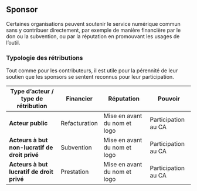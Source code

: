 ## Sponsor

Certaines organisations peuvent soutenir le service numérique commun sans y contribuer directement, par exemple de manière financière par le don ou la subvention, ou par la réputation en promouvant les usages de l’outil.

### Typologie des rétributions

Tout comme pour les contributeurs, il est utile pour la pérennité de leur soutien que les sponsors se sentent reconnus pour leur participation.

| Type d’acteur / type de rétribution | Financier | Réputation | Pouvoir |
| --- | --- | --- | --- |
| **Acteur public** | Refacturation | Mise en avant du nom et logo | Participation au CA |
| **Acteurs à but non-lucratif de droit privé** | Subvention | Mise en avant du nom et logo | Participation au CA |
| **Acteurs à but lucratif de droit privé** | Prestation | Mise en avant du nom et logo | Participation au CA |
